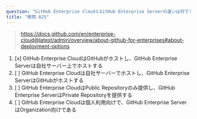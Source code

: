 ```yaml
---
question: "GitHub Enterprise CloudとGitHub Enterprise Serverの違いは何ですか？"
title: "質問 025"
---
```


> https://docs.github.com/en/enterprise-cloud@latest/admin/overview/about-github-for-enterprises#about-deployment-options
1. [x] GitHub Enterprise CloudはGitHubがホストし、GitHub Enterprise Serverは自社サーバー上でホストする
1. [ ] GitHub Enterprise Cloudは自社サーバーでホストし、GitHub Enterprise ServerはGitHubがホストする
1. [ ] GitHub Enterprise CloudはPublic Repositoryのみ提供し、GitHub Enterprise ServerはPrivate Repositoryを提供する
1. [ ] GitHub Enterprise Cloudは個人利用向けで、GitHub Enterprise ServerはOrganization向けである